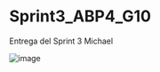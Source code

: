 # Sprint3_ABP4_G10
Entrega del Sprint 3 Michael

![image](https://user-images.githubusercontent.com/49002900/140230017-b28e1a3e-e332-41e9-ad26-50903b670d7b.png)
